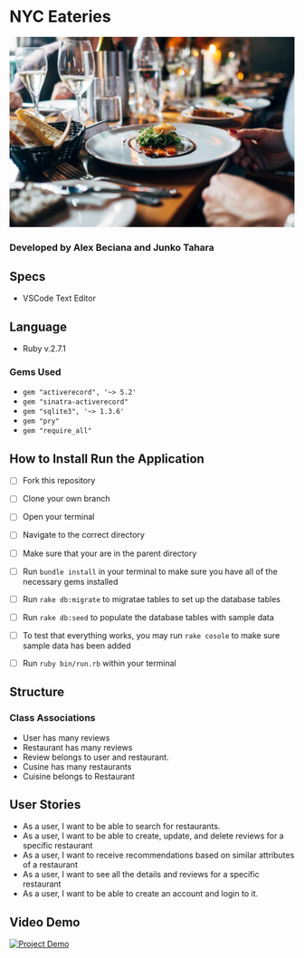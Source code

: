 # NYC Eateries

![Restaurant_picture](images/restaurant_image.jpeg)

### Developed by Alex Beciana and Junko Tahara

## Specs

* VSCode Text Editor

## Language
* Ruby v.2.7.1

### Gems Used
* `gem "activerecord", '~> 5.2'`
* `gem "sinatra-activerecord"`
* `gem "sqlite3", '~> 1.3.6'`
* `gem "pry"`
* `gem "require_all"`

## How to Install Run the Application

- [ ] Fork this repository

- [ ] Clone your own branch

- [ ] Open your terminal

- [ ] Navigate to the correct directory

- [ ] Make sure that your are in the parent directory

- [ ] Run `bundle install` in your terminal to make sure you have all of the necessary gems installed

- [ ] Run `rake db:migrate` to migratae tables to set up the database tables

- [ ] Run `rake db:seed` to populate the database tables with sample data

- [ ] To test that everything works, you may run `rake cosole` to make sure sample data has been added

- [ ] Run `ruby bin/run.rb` within your terminal

## Structure

### Class Associations

* User has many reviews
* Restaurant has many reviews
* Review belongs to user and restaurant.
* Cusine has many restaurants
* Cuisine belongs to Restaurant


## User Stories

* As a user, I want to be able to search for restaurants.
* As a user, I want to be able to create, update, and delete reviews for a specific restaurant
* As a user, I want to receive recommendations based on similar attributes of a restaurant
* As a user, I want to see all the details and reviews for a specific restaurant
* As a user, I want to be able to create an account and login to it.

## Video Demo

[![Project Demo](https://res.cloudinary.com/marcomontalbano/image/upload/v1596142659/video_to_markdown/images/google-drive--1Q3NXBnPn42-58CC8Xl9uyrcsX8nAKYt3-4834888bcd2b4555e72811f2a6951e10.jpg)](https://drive.google.com/file/d/1Q3NXBnPn42-58CC8Xl9uyrcsX8nAKYt3/view?usp=sharing "Project Demo")


